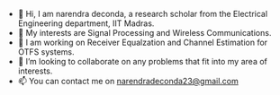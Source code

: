 - 👋 Hi, I am narendra deconda, a research scholar from the Electrical Engineering department, IIT Madras.
- 👀 My interests are Signal Processing and Wireless Communications.
- 🌱 I am working on Receiver Equalzation and Channel Estimation for OTFS systems.
- 💞️ I’m looking to collaborate on any problems that fit into my area of interests.
- 📫 You can contact me on narendradeconda23@gmail.com

<!---
narendradeconda23/narendradeconda23 is a ✨ special ✨ repository because its `README.md` (this file) appears on your GitHub profile.
You can click the Preview link to take a look at your changes.
--->
